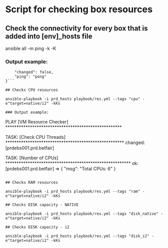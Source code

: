 # Script for checking box resources

## Check the connectivity for every box that is added into [env]_hosts file

ansible all -m ping -k -K

### Output example: 

```ie1-abc01-qa.qa.betfair | SUCCESS => {
    "changed": false,
    "ping": "pong"
}```

## Checks CPU resources

ansible-playbook -i prd_hosts playbook/res.yml --tags "cpu" -e"target=native/i2" -kKs

### Output example:

```
PLAY [VM Resource Checker] ****************************************************

TASK: [Check CPU Threads] *****************************************************
changed: [prdebs001.prd.betfair]

TASK: [Number of CPUs] ********************************************************
ok: [prdebs001.prd.betfair] => {
    "msg": "Total CPUs: 6"
}
```

## Checks RAM resources

ansible-playbook -i prd_hosts playbook/res.yml --tags "ram" -e"target=native/i2" -kKs

## Checks DISK capacity - NATIVE

ansible-playbook -i prd_hosts playbook/res.yml --tags "disk_native" -e"target=native/i2" -kKs

## Checks DISK capacity - i2

ansible-playbook -i prd_hosts playbook/res.yml --tags "disk_i2" -e"target=native/i2" -kKs

